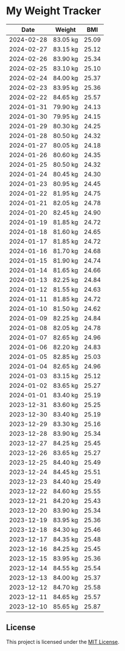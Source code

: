 # My Weight Tracker
| Date | Weight | BMI |
| --- | --- | --- |
| 2024-02-28 | 83.05 kg | 25.09 |
| 2024-02-27 | 83.15 kg | 25.12 |
| 2024-02-26 | 83.90 kg | 25.34 |
| 2024-02-25 | 83.10 kg | 25.10 |
| 2024-02-24 | 84.00 kg | 25.37 |
| 2024-02-23 | 83.95 kg | 25.36 |
| 2024-02-22 | 84.65 kg | 25.57 |
| 2024-01-31 | 79.90 kg | 24.13 |
| 2024-01-30 | 79.95 kg | 24.15 |
| 2024-01-29 | 80.30 kg | 24.25 |
| 2024-01-28 | 80.50 kg | 24.32 |
| 2024-01-27 | 80.05 kg | 24.18 |
| 2024-01-26 | 80.60 kg | 24.35 |
| 2024-01-25 | 80.50 kg | 24.32 |
| 2024-01-24 | 80.45 kg | 24.30 |
| 2024-01-23 | 80.95 kg | 24.45 |
| 2024-01-22 | 81.95 kg | 24.75 |
| 2024-01-21 | 82.05 kg | 24.78 |
| 2024-01-20 | 82.45 kg | 24.90 |
| 2024-01-19 | 81.85 kg | 24.72 |
| 2024-01-18 | 81.60 kg | 24.65 |
| 2024-01-17 | 81.85 kg | 24.72 |
| 2024-01-16 | 81.70 kg | 24.68 |
| 2024-01-15 | 81.90 kg | 24.74 |
| 2024-01-14 | 81.65 kg | 24.66 |
| 2024-01-13 | 82.25 kg | 24.84 |
| 2024-01-12 | 81.55 kg | 24.63 |
| 2024-01-11 | 81.85 kg | 24.72 |
| 2024-01-10 | 81.50 kg | 24.62 |
| 2024-01-09 | 82.25 kg | 24.84 |
| 2024-01-08 | 82.05 kg | 24.78 |
| 2024-01-07 | 82.65 kg | 24.96 |
| 2024-01-06 | 82.20 kg | 24.83 |
| 2024-01-05 | 82.85 kg | 25.03 |
| 2024-01-04 | 82.65 kg | 24.96 |
| 2024-01-03 | 83.15 kg | 25.12 |
| 2024-01-02 | 83.65 kg | 25.27 |
| 2024-01-01 | 83.40 kg | 25.19 |
| 2023-12-31 | 83.60 kg | 25.25 |
| 2023-12-30 | 83.40 kg | 25.19 |
| 2023-12-29 | 83.30 kg | 25.16 |
| 2023-12-28 | 83.90 kg | 25.34 |
| 2023-12-27 | 84.25 kg | 25.45 |
| 2023-12-26 | 83.65 kg | 25.27 |
| 2023-12-25 | 84.40 kg | 25.49 |
| 2023-12-24 | 84.45 kg | 25.51 |
| 2023-12-23 | 84.40 kg | 25.49 |
| 2023-12-22 | 84.60 kg | 25.55 |
| 2023-12-21 | 84.20 kg | 25.43 |
| 2023-12-20 | 83.90 kg | 25.34 |
| 2023-12-19 | 83.95 kg | 25.36 |
| 2023-12-18 | 84.30 kg | 25.46 |
| 2023-12-17 | 84.35 kg | 25.48 |
| 2023-12-16 | 84.25 kg | 25.45 |
| 2023-12-15 | 83.95 kg | 25.36 |
| 2023-12-14 | 84.55 kg | 25.54 |
| 2023-12-13 | 84.00 kg | 25.37 |
| 2023-12-12 | 84.70 kg | 25.58 |
| 2023-12-11 | 84.65 kg | 25.57 |
| 2023-12-10 | 85.65 kg | 25.87 |

## License

This project is licensed under the [MIT License](LICENSE).


